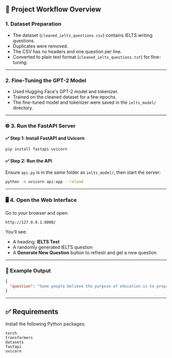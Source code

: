 ## 📁 Project Workflow Overview

### 1. Dataset Preparation

- The dataset (`cleaned_ielts_questions.csv`) contains IELTS writing questions.
- Duplicates were removed.
- The CSV has no headers and one question per line.
- Converted to plain text format (`cleaned_ielts_questions.txt`) for fine-tuning.

---

### 2. Fine-Tuning the GPT-2 Model

- Used Hugging Face's GPT-2 model and tokenizer.
- Trained on the cleaned dataset for a few epochs.
- The fine-tuned model and tokenizer were saved in the `ielts_model/` directory.

---

### 🌐 3. Run the FastAPI Server

#### ✅ Step 1: Install FastAPI and Uvicorn

```bash
pip install fastapi uvicorn
```

#### ✅ Step 2: Run the API

Ensure `api.py` is in the same folder as `ielts_model/`, then start the server:

```bash
python -m uvicorn api:app --reload
```

---

### 🖥 4. Open the Web Interface

Go to your browser and open:

```
http://127.0.0.1:8000/
```

You’ll see:

* A heading: **IELTS Test**
* A randomly generated IELTS question
* A **Generate New Question** button to refresh and get a new question

---

### 🔁 Example Output

```json
{
  "question": "Some people believe the purpose of education is to prepare individuals to be useful members of society. Discuss both views and give your opinion."
}
```

---

## ✅ Requirements

Install the following Python packages:

```text
torch
transformers
datasets
fastapi
uvicorn
```